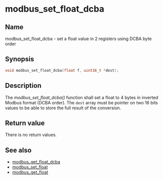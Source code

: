 # modbus_set_float_dcba

## Name

modbus_set_float_dcba - set a float value in 2 registers using DCBA byte order

## Synopsis

```c
void modbus_set_float_dcba(float f, uint16_t *dest);
```

## Description

The *modbus_set_float_dcba()* function shall set a float to 4 bytes in inverted
Modbus format (DCBA order). The `dest` array must be pointer on two 16 bits
values to be able to store the full result of the conversion.

## Return value

There is no return values.

## See also

- [modbus_get_float_dcba](modbus_get_float_dcba.md)
- [modbus_set_float](modbus_set_float.md)
- [modbus_get_float](modbus_get_float.md)
